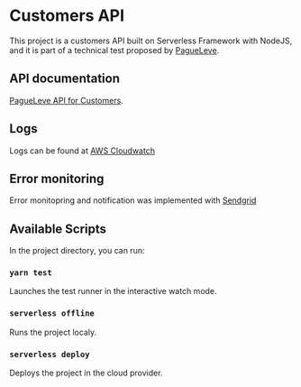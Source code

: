 # Customers API

This project is a customers API built on Serverless Framework with NodeJS, and it is part of a technical test proposed by [PagueLeve](https://pegueleve.com).

## API documentation

[PagueLeve API for Customers](https://app.swaggerhub.com/apis-docs/joaoricardo15/PagueLeve-Customers/V1).

## Logs

Logs can be found at [AWS Cloudwatch](https://aws.amazon.com/pt/cloudwatch/)

## Error monitoring

Error monitopring and notification was implemented with [Sendgrid](https://sendgrid.com/)

## Available Scripts

In the project directory, you can run:

### `yarn test`

Launches the test runner in the interactive watch mode.

### `serverless offline`

Runs the project localy.

### `serverless deploy`

Deploys the project in the cloud provider.

